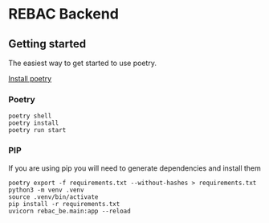 # REBAC Backend

## Getting started

The easiest way to get started to use poetry.

[Install poetry](https://python-poetry.org/docs/cli/)


### Poetry
```
poetry shell
poetry install
poetry run start
```

### PIP

If you are using pip you will need to generate dependencies and install them

```
poetry export -f requirements.txt --without-hashes > requirements.txt
python3 -m venv .venv
source .venv/bin/activate
pip install -r requirements.txt
uvicorn rebac_be.main:app --reload
```